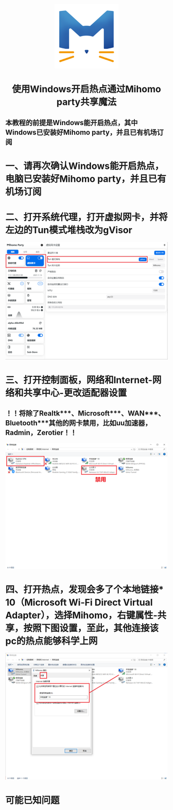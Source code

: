 <a href="https://github.com/MetaCubeX/ClashMetaForAndroid"><div align=center><img src="/android-phone-share-magic/images/Clash Meta.png" width="200" height="200"></div></a>

<div align="center"><h1>使用Windows开启热点通过Mihomo party共享魔法</h1></div>

<h2>本教程的前提是Windows能开启热点，其中Windows已安装好Mihomo party，并且已有机场订阅</h2>

# 一、请再次确认Windows能开启热点，电脑已安装好Mihomo party，并且已有机场订阅

# 二、打开系统代理，打开虚拟网卡，并将左边的Tun模式堆栈改为gVisor
![](/windows-share-magic/images/1.png)

# 三、打开控制面板，网络和Internet-网络和共享中心-更改适配器设置
## ！！将除了Realtk***、Microsoft***、WAN***、Bluetooth***其他的网卡禁用，比如uu加速器，Radmin，Zerotier！！
![](/windows-share-magic/images/2.png)

# 四、打开热点，发现会多了个本地链接* 10（Microsoft Wi-Fi Direct Virtual Adapter），选择Mihomo，右键属性-共享，按照下图设置，至此，其他连接该pc的热点能够科学上网
![](/windows-share-magic/images/3.png)

# 可能已知问题
